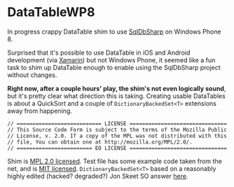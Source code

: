 DataTableWP8
============

In progress crappy DataTable shim to use [SqlDbSharp](https://github.com/ruffin--/SqlDbSharp) on Windows Phone 8.

Surprised that it's possible to use DataTable in iOS and Android development (via [Xamarin](http://xamarin.com/)) but not Windows Phone, it seemed like a fun task to shim up DataTable enough to enable using the SqlDbSharp project without changes.

**Right now, after a couple hours' play, the shim's not even logically sound**, but it's pretty clear what direction this is taking.  Creating usable DataTables is about a QuickSort and a couple of `DictionaryBackedSet<T>` extensions away from happening.

	// =========================== LICENSE ===============================
	// This Source Code Form is subject to the terms of the Mozilla Public
	// License, v. 2.0. If a copy of the MPL was not distributed with this
	// file, You can obtain one at http://mozilla.org/MPL/2.0/.
	// ======================== EO LICENSE ===============================

Shim is [MPL 2.0 licensed](http://www.mozilla.org/MPL/2.0/index.txt).  Test file has some example code taken from the net, and is [MIT licensed](http://opensource.org/licenses/MIT).  `DictionaryBackedSet<T>` based on a reasonably highly edited (hacked? degraded?) Jon Skeet SO answer [here](http://stackoverflow.com/a/1366464/1028230).
